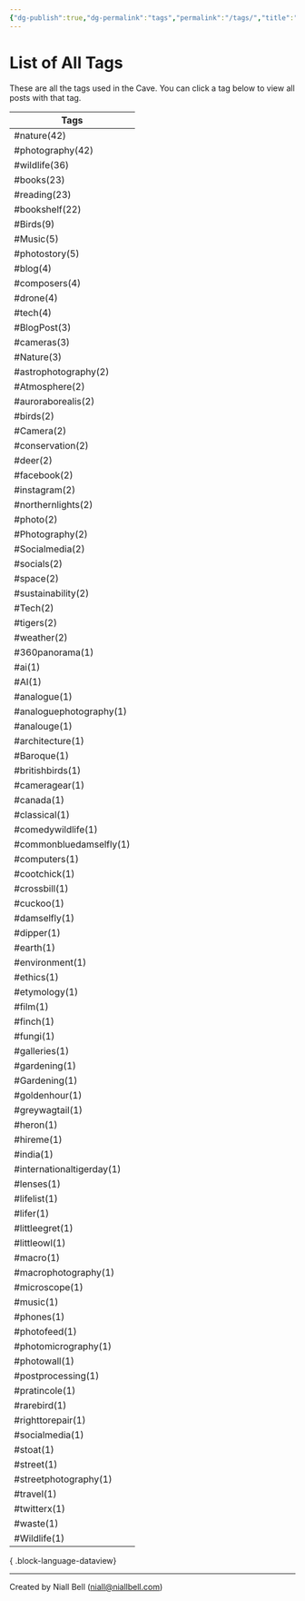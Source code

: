 ```yaml
---
{"dg-publish":true,"dg-permalink":"tags","permalink":"/tags/","title":"List of All Tags","hide":true,"noteIcon":null,"created":"2024-04-16T00:05:40.000+01:00","updated":"2024-05-05T11:08:34.000+01:00"}
---
```


# List of All Tags

These are all the tags used in the Cave. You can click a tag below to view all posts with that tag.

| Tags                      |
| ------------------------- |
| #nature(42)               |
| #photography(42)          |
| #wildlife(36)             |
| #books(23)                |
| #reading(23)              |
| #bookshelf(22)            |
| #Birds(9)                 |
| #Music(5)                 |
| #photostory(5)            |
| #blog(4)                  |
| #composers(4)             |
| #drone(4)                 |
| #tech(4)                  |
| #BlogPost(3)              |
| #cameras(3)               |
| #Nature(3)                |
| #astrophotography(2)      |
| #Atmosphere(2)            |
| #auroraborealis(2)        |
| #birds(2)                 |
| #Camera(2)                |
| #conservation(2)          |
| #deer(2)                  |
| #facebook(2)              |
| #instagram(2)             |
| #northernlights(2)        |
| #photo(2)                 |
| #Photography(2)           |
| #Socialmedia(2)           |
| #socials(2)               |
| #space(2)                 |
| #sustainability(2)        |
| #Tech(2)                  |
| #tigers(2)                |
| #weather(2)               |
| #360panorama(1)           |
| #ai(1)                    |
| #AI(1)                    |
| #analogue(1)              |
| #analoguephotography(1)   |
| #analouge(1)              |
| #architecture(1)          |
| #Baroque(1)               |
| #britishbirds(1)          |
| #cameragear(1)            |
| #canada(1)                |
| #classical(1)             |
| #comedywildlife(1)        |
| #commonbluedamselfly(1)   |
| #computers(1)             |
| #cootchick(1)             |
| #crossbill(1)             |
| #cuckoo(1)                |
| #damselfly(1)             |
| #dipper(1)                |
| #earth(1)                 |
| #environment(1)           |
| #ethics(1)                |
| #etymology(1)             |
| #film(1)                  |
| #finch(1)                 |
| #fungi(1)                 |
| #galleries(1)             |
| #gardening(1)             |
| #Gardening(1)             |
| #goldenhour(1)            |
| #greywagtail(1)           |
| #heron(1)                 |
| #hireme(1)                |
| #india(1)                 |
| #internationaltigerday(1) |
| #lenses(1)                |
| #lifelist(1)              |
| #lifer(1)                 |
| #littleegret(1)           |
| #littleowl(1)             |
| #macro(1)                 |
| #macrophotography(1)      |
| #microscope(1)            |
| #music(1)                 |
| #phones(1)                |
| #photofeed(1)             |
| #photomicrography(1)      |
| #photowall(1)             |
| #postprocessing(1)        |
| #pratincole(1)            |
| #rarebird(1)              |
| #righttorepair(1)         |
| #socialmedia(1)           |
| #stoat(1)                 |
| #street(1)                |
| #streetphotography(1)     |
| #travel(1)                |
| #twitterx(1)              |
| #waste(1)                 |
| #Wildlife(1)              |

{ .block-language-dataview}

---
Created by Niall Bell (niall@niallbell.com)